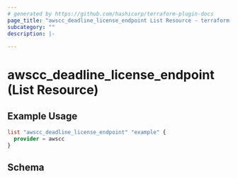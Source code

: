 ```yaml
---
# generated by https://github.com/hashicorp/terraform-plugin-docs
page_title: "awscc_deadline_license_endpoint List Resource - terraform-provider-awscc"
subcategory: ""
description: |-
  
---
```


# awscc_deadline_license_endpoint (List Resource)



## Example Usage

```terraform
list "awscc_deadline_license_endpoint" "example" {
  provider = awscc
}
```

<!-- schema generated by tfplugindocs -->
## Schema
